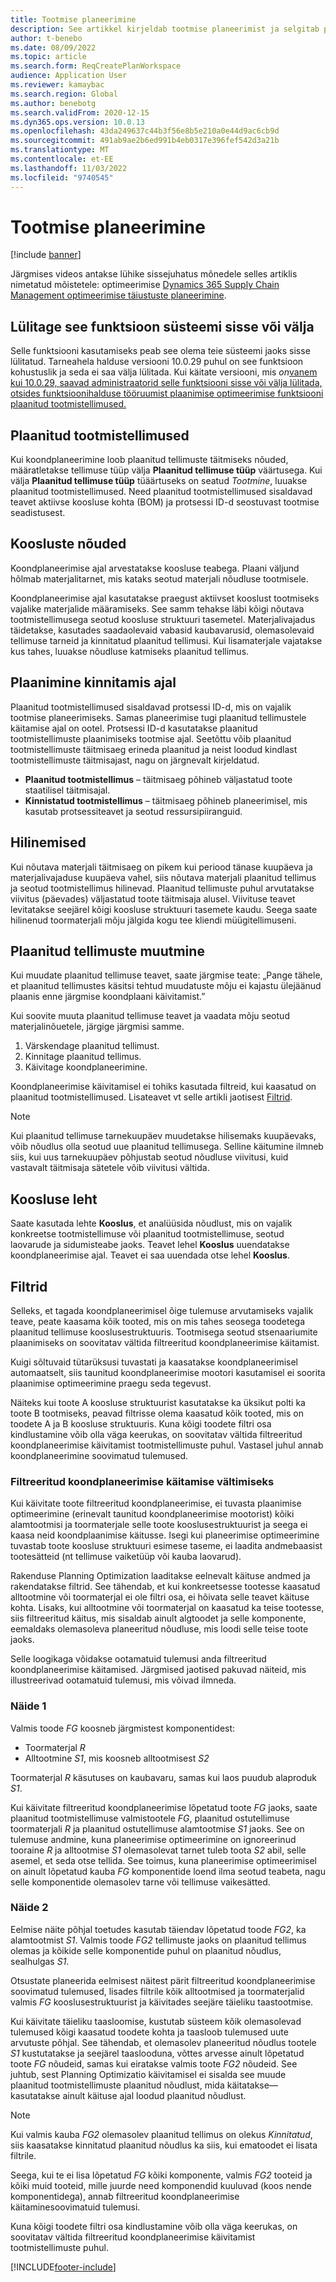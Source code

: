 ```yaml
---
title: Tootmise planeerimine
description: See artikkel kirjeldab tootmise planeerimist ja selgitab plaanitud tootmistellimuste muutmise plaanimise optimeerimise abil.
author: t-benebo
ms.date: 08/09/2022
ms.topic: article
ms.search.form: ReqCreatePlanWorkspace
audience: Application User
ms.reviewer: kamaybac
ms.search.region: Global
ms.author: benebotg
ms.search.validFrom: 2020-12-15
ms.dyn365.ops.version: 10.0.13
ms.openlocfilehash: 43da249637c44b3f56e8b5e210a0e44d9ac6cb9d
ms.sourcegitcommit: 491ab9ae2b6ed991b4eb0317e396fef542d3a21b
ms.translationtype: MT
ms.contentlocale: et-EE
ms.lasthandoff: 11/03/2022
ms.locfileid: "9740545"
---
```

# <a name="production-planning"></a>Tootmise planeerimine

[!include [banner](../../includes/banner.md)]

Järgmises videos antakse lühike sissejuhatus mõnedele selles artiklis nimetatud mõistetele: optimeerimise [Dynamics 365 Supply Chain Management optimeerimise täiustuste planeerimine](https://youtu.be/u1pcmZuZBTw).

## <a name="turn-this-feature-on-or-off-for-your-system"></a>Lülitage see funktsioon süsteemi sisse või välja

Selle funktsiooni kasutamiseks peab see olema teie süsteemi jaoks sisse lülitatud. Tarneahela halduse versiooni 10.0.29 puhul on see funktsioon kohustuslik ja seda ei saa välja lülitada. Kui käitate versiooni, mis *on*[vanem kui 10.0.29, saavad administraatorid selle funktsiooni sisse või välja lülitada, otsides funktsioonihalduse tööruumist plaanimise optimeerimise funktsiooni plaanitud tootmistellimused.](../../../fin-ops-core/fin-ops/get-started/feature-management/feature-management-overview.md)

## <a name="planned-production-orders"></a>Plaanitud tootmistellimused

Kui koondplaneerimine loob plaanitud tellimuste täitmiseks nõuded, määratletakse tellimuse tüüp välja **Plaanitud tellimuse tüüp** väärtusega. Kui välja **Plaanitud tellimuse tüüp** tüäärtuseks on seatud *Tootmine*, luuakse plaanitud tootmistellimused. Need plaanitud tootmistellimused sisaldavad teavet aktiivse koosluse kohta (BOM) ja protsessi ID-d seostuvast tootmise seadistusest.

## <a name="requirements-from-boms"></a>Koosluste nõuded

Koondplaneerimise ajal arvestatakse koosluse teabega. Plaani väljund hõlmab materjalitarnet, mis kataks seotud materjali nõudluse tootmisele.

Koondplaneerimise ajal kasutatakse praegust aktiivset kooslust tootmiseks vajalike materjalide määramiseks. See samm tehakse läbi kõigi nõutava tootmistellimusega seotud koosluse struktuuri tasemetel. Materjalivajadus täidetakse, kasutades saadaolevaid vabasid kaubavarusid, olemasolevaid tellimuse tarneid ja kinnitatud plaanitud tellimusi. Kui lisamaterjale vajatakse kus tahes, luuakse nõudluse katmiseks plaanitud tellimus.

## <a name="scheduling-during-firming"></a>Plaanimine kinnitamis ajal

Plaanitud tootmistellimused sisaldavad protsessi ID-d, mis on vajalik tootmise planeerimiseks. Samas planeerimise tugi plaanitud tellimustele käitamise ajal on ootel. Protsessi ID-d kasutatakse plaanitud tootmistellimuste plaanimiseks tootmise ajal. Seetõttu võib plaanitud tootmistellimuste täitmisaeg erineda plaanitud ja neist loodud kindlast tootmistellimuste täitmisajast, nagu on järgnevalt kirjeldatud.

- **Plaanitud tootmistellimus** – täitmisaeg põhineb väljastatud toote staatilisel täitmisajal.
- **Kinnistatud tootmistellimus** – täitmisaeg põhineb planeerimisel, mis kasutab protsessiteavet ja seotud ressursipiiranguid.

## <a name="delays"></a>Hilinemised

Kui nõutava materjali täitmisaeg on pikem kui periood tänase kuupäeva ja materjalivajaduse kuupäeva vahel, siis nõutava materjali plaanitud tellimus ja seotud tootmistellimus hilinevad. Plaanitud tellimuste puhul arvutatakse viivitus (päevades) väljastatud toote täitmisaja alusel. Viivituse teavet levitatakse seejärel kõigi koosluse struktuuri tasemete kaudu. Seega saate hilinenud toormaterjali mõju jälgida kogu tee kliendi müügitellimuseni.

## <a name="modifying-planned-orders"></a>Plaanitud tellimuste muutmine

Kui muudate plaanitud tellimuse teavet, saate järgmise teate: „Pange tähele, et plaanitud tellimustes käsitsi tehtud muudatuste mõju ei kajastu ülejäänud plaanis enne järgmise koondplaani käivitamist.”

Kui soovite muuta plaanitud tellimuse teavet ja vaadata mõju seotud materjalinõuetele, järgige järgmisi samme.

1. Värskendage plaanitud tellimust.
2. Kinnitage plaanitud tellimus.
3. Käivitage koondplaneerimine.

Koondplaneerimise käivitamisel ei tohiks kasutada filtreid, kui kaasatud on plaanitud tootmistellimused. Lisateavet vt selle artikli jaotisest [Filtrid](#filters).

> [!NOTE]
> Kui plaanitud tellimuse tarnekuupäev muudetakse hilisemaks kuupäevaks, võib nõudlus olla seotud uue plaanitud tellimusega. Selline käitumine ilmneb siis, kui uus tarnekuupäev põhjustab seotud nõudluse viivitusi, kuid vastavalt täitmisaja sätetele võib viivitusi vältida.

## <a name="explosion-page"></a>Koosluse leht

Saate kasutada lehte **Kooslus**, et analüüsida nõudlust, mis on vajalik konkreetse tootmistellimuse või plaanitud tootmistellimuse, seotud laovarude ja sidumisteabe jaoks. Teavet lehel **Kooslus** uuendatakse koondplaneerimise ajal. Teavet ei saa uuendada otse lehel **Kooslus**.

## <a name="filters"></a><a name="filters"></a>Filtrid

Selleks, et tagada koondplaneerimisel õige tulemuse arvutamiseks vajalik teave, peate kaasama kõik tooted, mis on mis tahes seosega toodetega plaanitud tellimuse kooslusestruktuuris. Tootmisega seotud stsenaariumite plaanimiseks on soovitatav vältida filtreeritud koondplaneerimise käitamist.

Kuigi sõltuvaid tütarüksusi tuvastati ja kaasatakse koondplaneerimisel automaatselt, siis taunitud koondplaneerimise mootori kasutamisel ei soorita plaanimise optimeerimine praegu seda tegevust.

Näiteks kui toote A koosluse struktuurist kasutatakse ka üksikut polti ka toote B tootmiseks, peavad filtrisse olema kaasatud kõik tooted, mis on toodete A ja B koosluse struktuuris. Kuna kõigi toodete filtri osa kindlustamine võib olla väga keerukas, on soovitatav vältida filtreeritud koondplaneerimise käivitamist tootmistellimuste puhul. Vastasel juhul annab koondplaneerimine soovimatud tulemused.

### <a name="reasons-to-avoid-filtered-master-planning-runs"></a>Filtreeritud koondplaneerimise käitamise vältimiseks

Kui käivitate toote filtreeritud koondplaneerimise, ei tuvasta plaanimise optimeerimine (erinevalt taunitud koondplaneerimise mootorist) kõiki alamtootmisi ja toormaterjale selle toote kooslusestruktuurist ja seega ei kaasa neid koondplaanimise käitusse. Isegi kui planeerimise optimeerimine tuvastab toote koosluse struktuuri esimese taseme, ei laadita andmebaasist tootesätteid (nt tellimuse vaiketüüp või kauba laovarud).

Rakenduse Planning Optimization laaditakse eelnevalt käituse andmed ja rakendatakse filtrid. See tähendab, et kui konkreetsesse tootesse kaasatud alltootmine või toormaterjal ei ole filtri osa, ei hõivata selle teavet käituse kohta. Lisaks, kui alltootmine või toormaterjal on kaasatud ka teise tootesse, siis filtreeritud käitus, mis sisaldab ainult algtoodet ja selle komponente, eemaldaks olemasoleva planeeritud nõudluse, mis loodi selle teise toote jaoks.

Selle loogikaga võidakse ootamatuid tulemusi anda filtreeritud koondplaneerimise käitamised. Järgmised jaotised pakuvad näiteid, mis illustreerivad ootamatuid tulemusi, mis võivad ilmneda.

### <a name="example-1"></a>Näide 1

Valmis toode *FG* koosneb järgmistest komponentidest:

- Toormaterjal *R*
- Alltootmine *S1*, mis koosneb alltootmisest *S2*

Toormaterjal *R* käsutuses on kaubavaru, samas kui laos puudub alaproduk *S1*.

Kui käivitate filtreeritud koondplaneerimise lõpetatud toote *FG* jaoks, saate plaanitud tootmistellimuse valmistootele *FG*, plaanitud ostutellimuse toormaterjali *R* ja plaanitud ostutellimuse alamtootmise *S1* jaoks. See on tulemuse andmine, kuna planeerimise optimeerimine on ignoreerinud tooraine *R* ja alltootmise *S1* olemasolevat tarnet tuleb toota *S2* abil, selle asemel, et seda otse tellida. See toimus, kuna planeerimise optimeerimisel on ainult lõpetatud kauba *FG* komponentide loend ilma seotud teabeta, nagu selle komponentide olemasolev tarne või tellimuse vaikesätted.

### <a name="example-2"></a>Näide 2

Eelmise näite põhjal toetudes kasutab täiendav lõpetatud toode *FG2*, ka alamtootmist *S1*. Valmis toode *FG2* tellimuste jaoks on plaanitud tellimus olemas ja kõikide selle komponentide puhul on plaanitud nõudlus, sealhulgas *S1*.

Otsustate planeerida eelmisest näitest pärit filtreeritud koondplaneerimise soovimatud tulemused, lisades filtrile kõik alltootmised ja toormaterjalid valmis *FG* kooslusestruktuurist ja käivitades seejäre täieliku taastootmise.

Kui käivitate täieliku taasloomise, kustutab süsteem kõik olemasolevad tulemused kõigi kaasatud toodete kohta ja taasloob tulemused uute arvutuste põhjal. See tähendab, et olemasolev planeeritud nõudlus tootele *S1* kustutatakse ja seejärel taaslooduna, võttes arvesse ainult lõpetatud toote *FG* nõudeid, samas kui eiratakse valmis toote *FG2* nõudeid. See juhtub, sest Planning Optimizatio käivitamisel ei sisalda see muude plaanitud tootmistellimuste plaanitud nõudlust, mida käitatakse&mdash;kasutatakse ainult käituse ajal loodud plaanitud nõudlust.

> [!NOTE]
> Kui valmis kauba *FG2* olemasolev plaanitud tellimus on olekus *Kinnitatud*, siis kaasatakse kinnitatud plaanitud nõudlus ka siis, kui ematoodet ei lisata filtrile.

Seega, kui te ei lisa lõpetatud *FG* kõiki komponente, valmis *FG2* tooteid ja kõiki muid tooteid, mille juurde need komponendid kuuluvad (koos nende komponentidega), annab filtreeritud koondplaneerimise käitaminesoovimatuid tulemusi.

Kuna kõigi toodete filtri osa kindlustamine võib olla väga keerukas, on soovitatav vältida filtreeritud koondplaneerimise käivitamist tootmistellimuste puhul.

[!INCLUDE[footer-include](../../../includes/footer-banner.md)]
